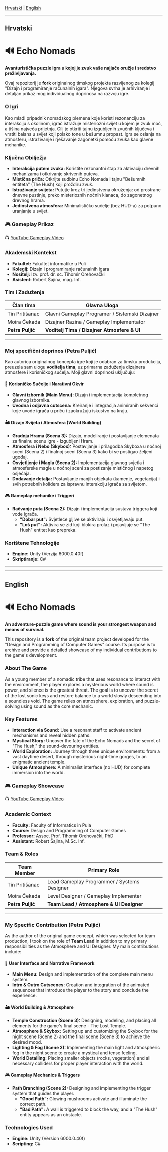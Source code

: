 [Hrvatski](#hrvatski) | [English](#english)

---

## Hrvatski
<a name="hrvatski"></a>

# 🔊 Echo Nomads

**Avanturistička puzzle igra u kojoj je zvuk vaše najjače oružje i sredstvo preživljavanja.**

Ovaj repozitorij je **fork** originalnog timskog projekta razvijenog za kolegij "Dizajn i programiranje računalnih igara". Njegova svrha je arhiviranje i detaljan prikaz mog individualnog doprinosa na razvoju igre.

### O Igri
Kao mladi pripadnik nomadskog plemena koje koristi rezonanciju za interakciju s okolinom, igrač istražuje misteriozni svijet u kojem je zvuk moć, a tišina najveća prijetnja. Cilj je otkriti tajnu izgubljenih zvučnih ključeva i vratiti balans u svijet koji polako tone u bešumnu propast. Igra se oslanja na atmosferu, istraživanje i rješavanje zagonetki pomoću zvuka kao glavne mehanike.

### Ključna Obilježja
- **Interakcija putem zvuka:** Koristite rezonantni štap za aktivaciju drevnih mehanizama i otkrivanje skrivenih puteva.
- **Mistična priča:** Otkrijte sudbinu Echo Nomada i tajnu "Bešumnih entiteta" (The Hush) koji proždiru zvuk.
- **Istraživanje svijeta:** Putujte kroz tri jedinstvena okruženja: od prostrane dnevne pustinje, preko misterioznih noćnih klanaca, do zagonetnog drevnog hrama.
- **Jedinstvena atmosfera:** Minimalističko sučelje (bez HUD-a) za potpuno uranjanje u svijet.

### 🎮 Gameplay Prikaz
📺 [YouTube Gameplay Video]([https://youtu.be/FXybIxt0gk4](https://youtu.be/RA-mUEzCPck?si=kk_472JH-pWirzME))

### Akademski Kontekst
- **Fakultet:** Fakultet informatike u Puli
- **Kolegij:** Dizajn i programiranje računalnih igara
- **Nositelj:** Izv. prof. dr. sc. Tihomir Orehovački
- **Asistent:** Robert Šajina, mag. Inf.

### Tim i Zaduženja
| Član tima        | Glavna Uloga                                       |
|------------------|----------------------------------------------------|
| Tin Pritišanac   | Glavni Gameplay Programer / Sistemski Dizajner       |
| Moira Čekada     | Dizajner Razina / Gameplay Implementator           |
| **Petra Puljić** | **Voditelj Tima / Dizajner Atmosfere & UI**          |

---
### Moj specifični doprinos (Petra Puljić)

Kao autorica originalnog koncepta igre koji je odabran za timsku produkciju, preuzela sam ulogu **voditelja tima**, uz primarna zaduženja dizajnera atmosfere i korisničkog sučelja. Moji glavni doprinosi uključuju:

#### 🎨 **Korisničko Sučelje i Narativni Okvir**
- **Glavni izbornik (Main Menu):** Dizajn i implementacija kompletnog glavnog izbornika.
- **Uvodna i odjavna cutscena:** Kreiranje i integracija animiranih sekvenci koje uvode igrača u priču i zaokružuju iskustvo na kraju.

#### 🏜️ **Dizajn Svijeta i Atmosfera (World Building)**
- **Gradnja Hrama (Scena 3):** Dizajn, modeliranje i postavljanje elemenata za finalnu scenu igre - Izgubljeni Hram.
- **Atmosfera i Nebo (Skybox):** Postavljanje i prilagodba Skyboxa u noćnoj sceni (Scena 2) i finalnoj sceni (Scena 3) kako bi se postigao željeni ugođaj.
- **Osvjetljenje i Magla (Scena 2):** Implementacija glavnog svjetla i atmosferske magle u noćnoj sceni za postizanje mističnog i napetog osjećaja.
- **Dodavanje detalja:** Postavljanje manjih objekata (kamenje, vegetacija) i svih potrebnih kolidera za ispravnu interakciju igrača sa svijetom.

#### 🎮 **Gameplay mehanike i Triggeri**
- **Račvanje puta (Scena 2):** Dizajn i implementacija sustava triggera koji vode igrača.
  - **"Dobar put":** Svjetleće gljive se aktiviraju i osvjetljavaju put.
  - **"Loš put":** Aktivira se zid koji blokira prolaz i pojavljuje se "The Hush" entitet kao prepreka.

### Korištene Tehnologije
- **Engine:** Unity (Verzija 6000.0.40f)
- **Skriptiranje:** C#

---
---

## English
<a name="english"></a>

# 🔊 Echo Nomads

**An adventure-puzzle game where sound is your strongest weapon and means of survival.**

This repository is a **fork** of the original team project developed for the "Design and Programming of Computer Games" course. Its purpose is to archive and provide a detailed showcase of my individual contributions to the game's development.

### About The Game
As a young member of a nomadic tribe that uses resonance to interact with the environment, the player explores a mysterious world where sound is power, and silence is the greatest threat. The goal is to uncover the secret of the lost sonic keys and restore balance to a world slowly descending into a soundless void. The game relies on atmosphere, exploration, and puzzle-solving using sound as the core mechanic.

### Key Features
- **Interaction via Sound:** Use a resonant staff to activate ancient mechanisms and reveal hidden paths.
- **Mystical Story:** Uncover the fate of the Echo Nomads and the secret of "The Hush," the sound-devouring entities.
- **World Exploration:** Journey through three unique environments: from a vast daytime desert, through mysterious night-time gorges, to an enigmatic ancient temple.
- **Unique Atmosphere:** A minimalist interface (no HUD) for complete immersion into the world.

### 🎮 Gameplay Showcase
📺 [YouTube Gameplay Video]([https://youtu.be/FXybIxt0gk4](https://youtu.be/RA-mUEzCPck?si=kk_472JH-pWirzME))

### Academic Context
- **Faculty:** Faculty of Informatics in Pula
- **Course:** Design and Programming of Computer Games
- **Professor:** Assoc. Prof. Tihomir Orehovački, PhD
- **Assistant:** Robert Šajina, M.Sc. Inf.

### Team & Roles
| Team Member      | Primary Role                               |
|------------------|--------------------------------------------|
| Tin Pritišanac   | Lead Gameplay Programmer / Systems Designer|
| Moira Čekada     | Level Designer / Gameplay Implementer      |
| **Petra Puljić** | **Team Lead / Atmosphere & UI Designer**     |

---
### My Specific Contribution (Petra Puljić)

As the author of the original game concept, which was selected for team production, I took on the role of **Team Lead** in addition to my primary responsibilities as the Atmosphere and UI Designer. My main contributions include:

#### 🎨 **User Interface and Narrative Framework**
- **Main Menu:** Design and implementation of the complete main menu system.
- **Intro & Outro Cutscenes:** Creation and integration of the animated sequences that introduce the player to the story and conclude the experience.

#### 🏜️ **World Building & Atmosphere**
- **Temple Construction (Scene 3):** Designing, modeling, and placing all elements for the game's final scene - The Lost Temple.
- **Atmosphere & Skybox:** Setting up and customizing the Skybox for the night scene (Scene 2) and the final scene (Scene 3) to achieve the desired mood.
- **Lighting & Fog (Scene 2):** Implementing the main light and atmospheric fog in the night scene to create a mystical and tense feeling.
- **World Detailing:** Placing smaller objects (rocks, vegetation) and all necessary colliders for proper player interaction with the world.

#### 🎮 **Gameplay Mechanics & Triggers**
- **Path Branching (Scene 2):** Designing and implementing the trigger system that guides the player.
  - **"Good Path":** Glowing mushrooms activate and illuminate the correct path.
  - **"Bad Path":** A wall is triggered to block the way, and a "The Hush" entity appears as an obstacle.

### Technologies Used
- **Engine:** Unity (Version 6000.0.40f)
- **Scripting:** C#
